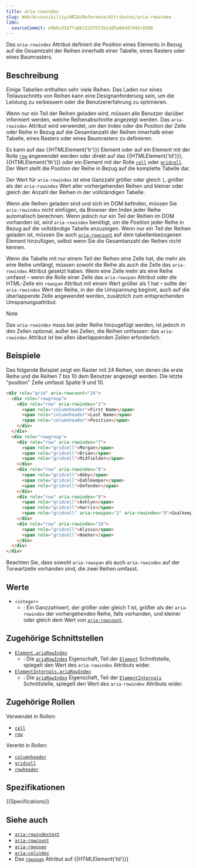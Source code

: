 ```yaml
---
title: aria-rowindex
slug: Web/Accessibility/ARIA/Reference/Attributes/aria-rowindex
l10n:
  sourceCommit: e9b6cd1b7fa8612257b72b2a85a96dd7d45c0200
---
```


Das `aria-rowindex` Attribut definiert die Position eines Elements in Bezug auf die Gesamtzahl der Reihen innerhalb einer Tabelle, eines Rasters oder eines Baumrasters.

## Beschreibung

Einige Tabellen enthalten sehr viele Reihen. Das Laden nur eines Teilausschnitts von Reihen kann eine Designanforderung sein, um die Leistung zu verbessern oder die Benutzererfahrung zu optimieren.

Wenn nur ein Teil der Reihen geladen wird, müssen alle Benutzer darüber informiert werden, welche Reihenabschnitte angezeigt werden. Das `aria-rowindex` Attribut wird verwendet, um den Index oder die Position der Zelle oder Reihe in Bezug auf die Gesamtanzahl der Reihen innerhalb einer Tabelle, eines Rasters oder eines Baumrasters zu definieren.

Es kann auf das {{HTMLElement('tr')}} Element oder auf ein Element mit der Rolle [`row`](/de/docs/Web/Accessibility/ARIA/Reference/Roles/row_role) angewendet werden oder direkt auf das {{HTMLElement('td')}}, {{HTMLElement('th')}} oder ein Element mit der Rolle [`cell`](/de/docs/Web/Accessibility/ARIA/Reference/Roles/cell_role) oder [`gridcell`](/de/docs/Web/Accessibility/ARIA/Reference/Roles/gridcell_role). Der Wert stellt die Position der Reihe in Bezug auf die komplette Tabelle dar.

Der Wert für `aria-rowindex` ist eine Ganzzahl größer oder gleich `1`, größer als der `aria-rowindex` Wert aller vorhergehenden Reihen und kleiner oder gleich der Anzahl der Reihen in der vollständigen Tabelle.

Wenn alle Reihen geladen sind und sich im DOM befinden, müssen Sie `aria-rowindex` nicht einfügen, da Browser den Index jeder Reihe automatisch berechnen. Wenn jedoch nur ein Teil der Reihen im DOM vorhanden ist, wird `aria-rowindex` benötigt, um die Position jeder Reihe in Bezug auf die vollständige Tabelle anzuzeigen. Wenn nur ein Teil der Reihen geladen ist, müssen Sie auch [`aria-rowcount`](/de/docs/Web/Accessibility/ARIA/Reference/Attributes/aria-rowcount) auf dem tabellenbezogenen Element hinzufügen, selbst wenn Sie die Gesamtanzahl der Reihen nicht kennen.

Wenn die Tabelle mit nur einem Teil der Reihen eine Zelle hat, die mehr als eine Reihe umfängt, müssen sowohl die Reihe als auch die Zelle das `aria-rowindex` Attribut gesetzt haben. Wenn eine Zelle mehr als eine Reihe umfasst – wenn die Rolle einer Zelle das `aria-rowspan` Attribut oder die HTML-Zelle ein `rowspan` Attribut mit einem Wert größer als 1 hat – sollte der `aria-rowindex` Wert der Reihe, in der die Umspannung beginnt, auch auf die überlappende Zelle angewendet werden, zusätzlich zum entsprechenden Umspanungsattribut.

> [!NOTE]
> Das `aria-rowindex` muss bei jeder Reihe hinzugefügt werden, ist jedoch in den Zellen optional, außer bei Zellen, die Reihen umfassen: das `aria-rowindex` Attribut ist bei allen überlappenden Zellen erforderlich.

## Beispiele

Das folgende Beispiel zeigt ein Raster mit 24 Reihen, von denen die erste Reihe und die Reihen 7 bis 10 dem Benutzer angezeigt werden. Die letzte "position" Zelle umfasst Spalte 9 und 10.

```html
<div role="grid" aria-rowcount="24">
  <div role="rowgroup">
    <div role="row" aria-rowindex="1">
      <span role="columnheader">First Name</span>
      <span role="columnheader">Last Name</span>
      <span role="columnheader">Position</span>
    </div>
  </div>
  <div role="rowgroup">
    <div role="row" aria-rowindex="7">
      <span role="gridcell">Morgan</span>
      <span role="gridcell">Brian</span>
      <span role="gridcell">Midfielder</span>
    </div>
    <div role="row" aria-rowindex="8">
      <span role="gridcell">Abby</span>
      <span role="gridcell">Dahlkemper</span>
      <span role="gridcell">Defender</span>
    </div>
    <div role="row" aria-rowindex="9">
      <span role="gridcell">Ashlyn</span>
      <span role="gridcell">Harris</span>
      <span role="gridcell" aria-rowspan="2" aria-rowindex="9">Goalkeeper</span>
    </div>
    <div role="row" aria-rowindex="10">
      <span role="gridcell">Alyssa</span>
      <span role="gridcell">Naeher</span>
    </div>
  </div>
</div>
```

Beachten Sie, dass sowohl `aria-rowspan` als auch `aria-rowindex` auf der Torwartzelle vorhanden sind, die zwei Reihen umfasst.

## Werte

- `<integer>`
  - : Ein Ganzzahlwert, der größer oder gleich 1 ist, größer als der `aria-rowindex` der vorhergehenden Reihe, falls vorhanden, und kleiner oder gleich dem Wert von [`aria-rowcount`](/de/docs/Web/Accessibility/ARIA/Reference/Attributes/aria-rowcount).

## Zugehörige Schnittstellen

- [`Element.ariaRowIndex`](/de/docs/Web/API/Element/ariaRowIndex)
  - : Die [`ariaRowIndex`](/de/docs/Web/API/Element/ariaRowIndex) Eigenschaft, Teil der [`Element`](/de/docs/Web/API/Element) Schnittstelle, spiegelt den Wert des `aria-rowindex` Attributs wider.
- [`ElementInternals.ariaRowIndex`](/de/docs/Web/API/ElementInternals/ariaRowIndex)
  - : Die [`ariaRowIndex`](/de/docs/Web/API/ElementInternals/ariaRowIndex) Eigenschaft, Teil der [`ElementInternals`](/de/docs/Web/API/ElementInternals) Schnittstelle, spiegelt den Wert des `aria-rowindex` Attributs wider.

## Zugehörige Rollen

Verwendet in Rollen:

- [`cell`](/de/docs/Web/Accessibility/ARIA/Reference/Roles/cell_role)
- [`row`](/de/docs/Web/Accessibility/ARIA/Reference/Roles/row_role)

Vererbt in Rollen:

- [`columnheader`](/de/docs/Web/Accessibility/ARIA/Reference/Roles/columnheader_role)
- [`gridcell`](/de/docs/Web/Accessibility/ARIA/Reference/Roles/gridcell_role)
- [`rowheader`](/de/docs/Web/Accessibility/ARIA/Reference/Roles/rowheader_role)

## Spezifikationen

{{Specifications}}

## Siehe auch

- [`aria-rowindextext`](/de/docs/Web/Accessibility/ARIA/Reference/Attributes/aria-rowindextext)
- [`aria-rowcount`](/de/docs/Web/Accessibility/ARIA/Reference/Attributes/aria-rowcount)
- [`aria-rowspan`](/de/docs/Web/Accessibility/ARIA/Reference/Attributes/aria-rowspan)
- [`aria-colindex`](/de/docs/Web/Accessibility/ARIA/Reference/Attributes/aria-colindex)
- Das [`rowspan`](/de/docs/Web/HTML/Reference/Elements/td#rowspan) Attribut auf {{HTMLElement('td')}}
